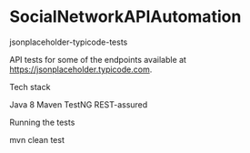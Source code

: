 # SocialNetworkAPIAutomation
jsonplaceholder-typicode-tests

API tests for some of the endpoints available at https://jsonplaceholder.typicode.com.

Tech stack

Java 8
Maven
TestNG
REST-assured

Running the tests

mvn clean test
